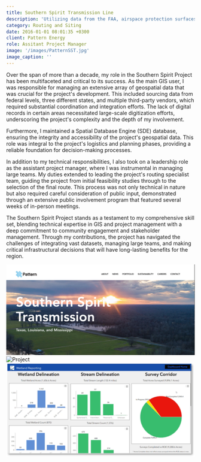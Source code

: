 ```yaml
---
title: Southern Spirit Transmission Line
description: 'Utilizing data from the FAA, airspace protection surfaces are modeled and made available to project teams.'
category: Routing and Siting
date: 2016-01-01 08:01:35 +0300
client: Pattern Energy
role: Assitant Project Manager
image: '/images/PatternSST.jpg'
image_caption: ''
---
```


Over the span of more than a decade, my role in the Southern Spirit Project has been multifaceted and critical to its success. As the main GIS user, I was responsible for managing an extensive array of geospatial data that was crucial for the project's development. This included sourcing data from federal levels, three different states, and multiple third-party vendors, which required substantial coordination and integration efforts. The lack of digital records in certain areas necessitated large-scale digitization efforts, underscoring the project's complexity and the depth of my involvement.

Furthermore, I maintained a Spatial Database Engine (SDE) database, ensuring the integrity and accessibility of the project's geospatial data. This role was integral to the project's logistics and planning phases, providing a reliable foundation for decision-making processes.

In addition to my technical responsibilities, I also took on a leadership role as the assistant project manager, where I was instrumental in managing large teams. My duties extended to leading the project's routing specialist team, guiding the project from initial feasibility studies through to the selection of the final route. This process was not only technical in nature but also required careful consideration of public input, demonstrated through an extensive public involvement program that featured several weeks of in-person meetings.

The Southern Spirit Project stands as a testament to my comprehensive skill set, blending technical expertise in GIS and project management with a deep commitment to community engagement and stakeholder management. Through my contributions, the project has navigated the challenges of integrating vast datasets, managing large teams, and making critical infrastructural decisions that will have long-lasting benefits for the region.

<div class="gallery-box">
  <div class="gallery">
    <img src="/images/PatternSST.jpg" loading="lazy" alt="Project">
    <img src="/images/Dashboard_1.png" loading="lazy" alt="Project">
    <img src="/images/Dashboard_2.png" loading="lazy" alt="Project">
  </div>
  <em></em>
</div>

